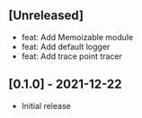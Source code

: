 ## [Unreleased]

- feat: Add Memoizable module
- feat: Add default logger
- feat: Add trace point tracer

## [0.1.0] - 2021-12-22

- Initial release
